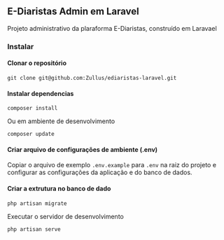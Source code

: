## E-Diaristas Admin em Laravel

Projeto administrativo da plaraforma E-Diaristas, construído em Laravael

### Instalar

#### Clonar o repositório 

```
git clone git@github.com:Zullus/ediaristas-laravel.git
```

#### Instalar dependencias

```
composer install
```

Ou em ambiente de desenvolvimento

```
composer update
```

#### Criar arquivo de configurações de ambiente (.env)

Copiar o arquivo de exemplo `.env.example` para `.env` na raiz do projeto e configurar as configurações da aplicação e do banco de dados.

#### Criar a extrutura no banco de dado

```
php artisan migrate
```

Executar o servidor de desenvolvimento

```
php artisan serve
```
